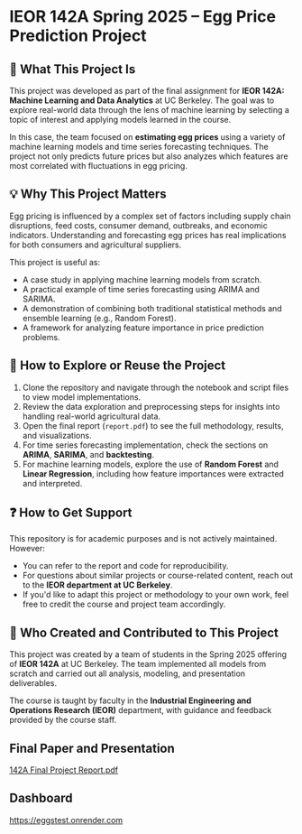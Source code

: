 # IEOR 142A Spring 2025 – Egg Price Prediction Project

## 📌 What This Project Is

This project was developed as part of the final assignment for **IEOR 142A: Machine Learning and Data Analytics** at UC Berkeley. The goal was to explore real-world data through the lens of machine learning by selecting a topic of interest and applying models learned in the course.

In this case, the team focused on **estimating egg prices** using a variety of machine learning models and time series forecasting techniques. The project not only predicts future prices but also analyzes which features are most correlated with fluctuations in egg pricing.

## 💡 Why This Project Matters

Egg pricing is influenced by a complex set of factors including supply chain disruptions, feed costs, consumer demand, outbreaks, and economic indicators. Understanding and forecasting egg prices has real implications for both consumers and agricultural suppliers.

This project is useful as:

* A case study in applying machine learning models from scratch.
* A practical example of time series forecasting using ARIMA and SARIMA.
* A demonstration of combining both traditional statistical methods and ensemble learning (e.g., Random Forest).
* A framework for analyzing feature importance in price prediction problems.

## 🚀 How to Explore or Reuse the Project

1. Clone the repository and navigate through the notebook and script files to view model implementations.
2. Review the data exploration and preprocessing steps for insights into handling real-world agricultural data.
3. Open the final report (`report.pdf`) to see the full methodology, results, and visualizations.
4. For time series forecasting implementation, check the sections on **ARIMA**, **SARIMA**, and **backtesting**.
5. For machine learning models, explore the use of **Random Forest** and **Linear Regression**, including how feature importances were extracted and interpreted.

## ❓ How to Get Support

This repository is for academic purposes and is not actively maintained. However:

* You can refer to the report and code for reproducibility.
* For questions about similar projects or course-related content, reach out to the **IEOR department at UC Berkeley**.
* If you'd like to adapt this project or methodology to your own work, feel free to credit the course and project team accordingly.

## 👥 Who Created and Contributed to This Project

This project was created by a team of students in the Spring 2025 offering of **IEOR 142A** at UC Berkeley. The team implemented all models from scratch and carried out all analysis, modeling, and presentation deliverables.

The course is taught by faculty in the **Industrial Engineering and Operations Research (IEOR)** department, with guidance and feedback provided by the course staff.

## Final Paper and Presentation
[142A Final Project Report.pdf](https://github.com/user-attachments/files/20584825/142A.Final.Project.Report.pdf)

## Dashboard
https://eggstest.onrender.com

